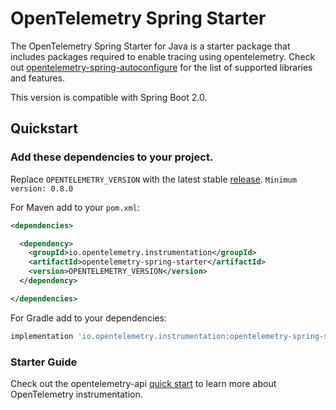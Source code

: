 # OpenTelemetry Spring Starter

The OpenTelemetry Spring Starter for Java is a starter package that includes packages required to enable tracing using opentelemetry. Check out [opentelemetry-spring-autoconfigure](../spring-boot-autoconfigure/README.md#features) for the list of supported libraries and features.

This version is compatible with Spring Boot 2.0.

## Quickstart

### Add these dependencies to your project.

Replace `OPENTELEMETRY_VERSION` with the latest stable [release](https://mvnrepository.com/artifact/io.opentelemetry).
`Minimum version: 0.8.0`

For Maven add to your `pom.xml`:
```xml
<dependencies>

  <dependency>
    <groupId>io.opentelemetry.instrumentation</groupId>
    <artifactId>opentelemetry-spring-starter</artifactId>
    <version>OPENTELEMETRY_VERSION</version>
  </dependency>

</dependencies>
```

For Gradle add to your dependencies:
```groovy
implementation 'io.opentelemetry.instrumentation:opentelemetry-spring-starter:OPENTELEMETRY_VERSION'
```

### Starter Guide

Check out the opentelemetry-api [quick start](https://github.com/open-telemetry/opentelemetry-java/blob/master/QUICKSTART.md) to learn more about OpenTelemetry instrumentation.
